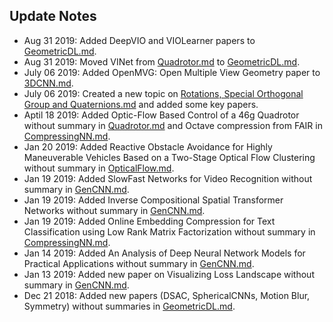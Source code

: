 ## Update Notes

- Aug 31 2019: Added DeepVIO and VIOLearner papers to [GeometricDL.md](GeometricDL.md).
- Aug 31 2019: Moved VINet from [Quadrotor.md](Quadrotor.md) to [GeometricDL.md](GeometricDL.md).
- July 06 2019: Added OpenMVG: Open Multiple View Geometry paper to [3DCNN.md](3DCNN.md).
- July 06 2019: Created a new topic on [Rotations, Special Orthogonal Group and Quaternions.md](Rotations.md) and added some key papers. 
- Aptil 18 2019: Added Optic-Flow Based Control of a 46g Quadrotor without summary in [Quadrotor.md](Quadrotor.md) and Octave compression from FAIR in [CompressingNN.md](CompressingNN.md).
- Jan 20 2019: Added Reactive Obstacle Avoidance for Highly Maneuverable Vehicles Based on a Two-Stage Optical Flow Clustering without summary in [OpticalFlow.md](OpticalFlow.md).
- Jan 19 2019: Added SlowFast Networks for Video Recognition without summary in [GenCNN.md](GenCNN.md).
- Jan 19 2019: Added Inverse Compositional Spatial Transformer Networks without summary in [GenCNN.md](GenCNN.md).
- Jan 19 2019: Added Online Embedding Compression for Text Classification using Low Rank Matrix Factorization without summary in [CompressingNN.md](CompressingNN.md).
- Jan 14 2019: Added An Analysis of Deep Neural Network Models for Practical Applications without summary in [GenCNN.md](GenCNN.md).
- Jan 13 2019: Added new paper on Visualizing Loss Landscape without summary in [GenCNN.md](GenCNN.md).
- Dec 21 2018: Added new papers (DSAC, SphericalCNNs, Motion Blur, Symmetry) without summaries in [GeometricDL.md](GeometricDL.md).

